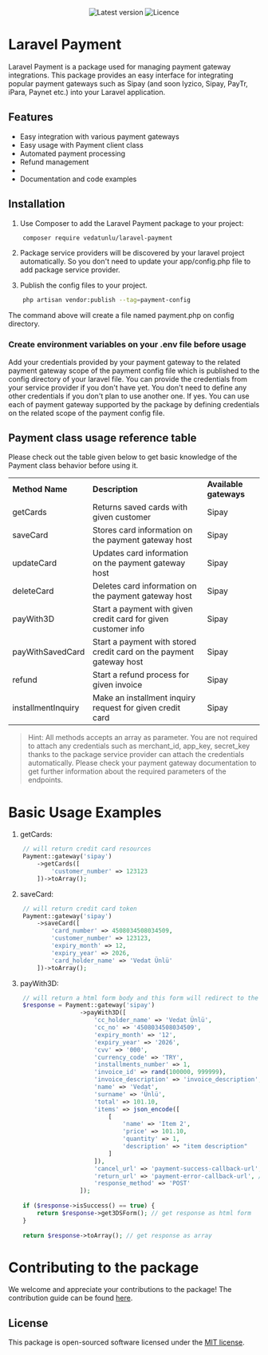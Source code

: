 <p align="center">
    <img src="https://img.shields.io/badge/latest-v1.0.0-brightgreen" alt="Latest version">
    <img src="https://img.shields.io/badge/licence-MIT-green" alt="Licence">
</p>

# Laravel Payment

Laravel Payment is a package used for managing payment gateway integrations. This package provides an easy interface for
integrating popular payment gateways such as Sipay (and soon Iyzico, Sipay, PayTr, iPara, Paynet etc.) into your Laravel
application.

## Features

- Easy integration with various payment gateways
- Easy usage with Payment client class
- Automated payment processing
- Refund management
-
- Documentation and code examples

## Installation

1. Use Composer to add the Laravel Payment package to your project:

```bash
    composer require vedatunlu/laravel-payment
```

2. Package service providers will be discovered by your laravel project automatically. So you don't need to update your
   app/config.php file to add package service provider.

3. Publish the config files to your project.

```bash
    php artisan vendor:publish --tag=payment-config
```

The command above will create a file named payment.php on config directory.

### Create environment variables on your .env file before usage

Add your credentials provided by your payment gateway to the related payment gateway scope of the payment config file which is published
to the config directory of your laravel file.
You can provide the credentials from your service provider if you don't have yet. You don't need to define any other
credentials if you don't plan to use another one. If yes. You can use each of payment gateway supported by the package
by defining credentials on the related scope of the payment config file.

## Payment class usage reference table

Please check out the table given below to get basic knowledge of the Payment class behavior before using it.

<table>
    <tr>
        <td><b>Method Name</b></td>
        <td><b>Description</b></td>
        <td><b>Available gateways</b></td>
    </tr>
    <tr>
        <td>getCards</td>
        <td>Returns saved cards with given customer</td>
        <td>Sipay</td>
    </tr>
    <tr>
        <td>saveCard</td>
        <td>Stores card information on the payment gateway host</td>
        <td>Sipay</td>
    </tr>
    <tr>
        <td>updateCard</td>
        <td>Updates card information on the payment gateway host</td>
        <td>Sipay</td>
    </tr>
    <tr>
        <td>deleteCard</td>
        <td>Deletes card information on the payment gateway host</td>
        <td>Sipay</td>
    </tr>
    <tr>
        <td>payWith3D</td>
        <td>Start a payment with given credit card for given customer info</td>
        <td>Sipay</td>
    </tr>
    <tr>
        <td>payWithSavedCard</td>
        <td>Start a payment with stored credit card on the payment gateway host</td>
        <td>Sipay</td>
    </tr>
    <tr>
        <td>refund</td>
        <td>Start a refund process for given invoice</td>
        <td>Sipay</td>
    </tr>
    <tr>
        <td>installmentInquiry</td>
        <td>Make an installment inquiry request for given credit card</td>
        <td>Sipay</td>
    </tr>
</table>

> Hint: All methods accepts an array as parameter. You are not required to attach any credentials such as merchant_id, app_key, secret_key thanks to the package service provider can attach the credentials automatically. Please check your payment gateway documentation to get further information about the required parameters of the endpoints.

# Basic Usage Examples

1. getCards:

```php
    // will return credit card resources
    Payment::gateway('sipay')
        ->getCards([
            'customer_number' => 123123
        ])->toArray();
```

2. saveCard:

```php
    // will return credit card token
    Payment::gateway('sipay')
        ->saveCard([
            'card_number' => 4508034508034509,
            'customer_number' => 123123,
            'expiry_month' => 12,
            'expiry_year' => 2026,
            'card_holder_name' => 'Vedat Ünlü'
        ])->toArray();
```

3. payWith3D:

```php
    // will return a html form body and this form will redirect to the 3D verification
    $response = Payment::gateway('sipay')
                    ->payWith3D([
                        'cc_holder_name' => 'Vedat Ünlü',
                        'cc_no' => '4508034508034509',
                        'expiry_month' => '12',
                        'expiry_year' => '2026',
                        'cvv' => '000',
                        'currency_code' => 'TRY',
                        'installments_number' => 1,
                        'invoice_id' => rand(100000, 999999),
                        'invoice_description' => 'invoice_description',
                        'name' => 'Vedat',
                        'surname' => 'Ünlü',
                        'total' => 101.10,
                        'items' => json_encode([
                            [
                                'name' => 'Item 2',
                                'price' => 101.10,
                                'quantity' => 1,
                                'description' => "item description"
                            ]
                        ]),
                        'cancel_url' => 'payment-success-callback-url', // route('payment.callback.success)
                        'return_url' => 'payment-error-callback-url', // route('payment.callback.error)
                        'response_method' => 'POST'
                    ]);
                    
    if ($response->isSuccess() == true) {
        return $response->get3DSForm(); // get response as html form
    }
    
    return $response->toArray(); // get response as array
```

# Contributing to the package

We welcome and appreciate your contributions to the package! The contribution guide can be found [here](https://github.com/vedatunlu/laravel-payment/blob/master/CONTRIBUE.md).

## License

This package is open-sourced software licensed under the [MIT license](https://github.com/vedatunlu/laravel-payment/blob/master/LICENSE).
